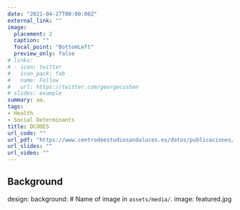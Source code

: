 ```yaml
---
date: "2021-04-27T00:00:00Z"
external_link: ""
image:
  placement: 2
  caption: ""
  focal_point: "BottomLeft"
  preview_only: false
# links:
# - icon: twitter
#   icon_pack: fab
#   name: Follow
#   url: https://twitter.com/georgecushen
# slides: example
summary: aa.
tags:
- Health
- Social Determinants
title: DCODES
url_code: ""
url_pdf: "https://www.centrodeestudiosandaluces.es/datos/publicaciones/Actualidad77.pdf"
url_slides: ""
url_video: ""
---
```


## Background
design:
  background:
    # Name of image in `assets/media/`.
    image: featured.jpg
